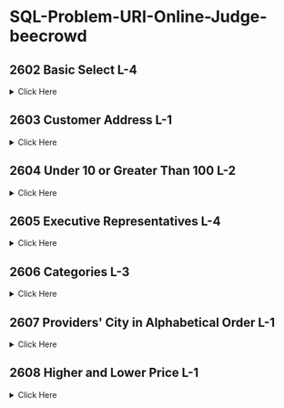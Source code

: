 # SQL-Problem-URI-Online-Judge-beecrowd

## 2602	Basic Select L-4

<details>
<summary>Click Here</summary>

```
    SELECT customers.name FROM customers WHERE customers.state = 'RS';
```

</details> 

## 2603	Customer Address L-1

<details>
<summary>Click Here</summary>

```
    SELECT customers.name, customers.street FROM customers WHERE customers.city = 'Porto Alegre';
```

</details> 

## 2604	Under 10 or Greater Than 100 L-2

<details>
<summary>Click Here</summary>

```
    SELECT products.id, products.name FROM products WHERE products.price < 10 or products.price > 100;
```

</details> 

## 2605	Executive Representatives L-4

<details>
<summary>Click Here</summary>

```
    SELECT products.name, providers.name FROM products, providers WHERE products.id_categories = 6 and products.id_providers = providers.id;
```

</details> 

## 2606	Categories L-3

<details>
<summary>Click Here</summary>

```
    SELECT products.id, products.name FROM products JOIN categories ON products.id_categories = categories.id
    WHERE categories.name like 'super%'
```

</details> 

## 2607	Providers' City in Alphabetical Order L-1

<details>
<summary>Click Here</summary>

```
    SELECT DISTINCT city FROM providers ORDER BY city ASC
```

</details> 

## 2608	Higher and Lower Price L-1

<details>
<summary>Click Here</summary>

```
    SELECT max(price) as price, min(price) as price FROM products
```

</details> 